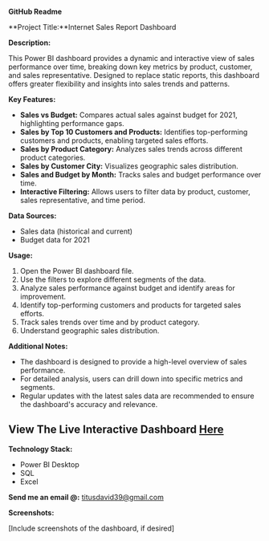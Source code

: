 **GitHub Readme**

**Project Title:**Internet Sales Report Dashboard

**Description:**

This Power BI dashboard provides a dynamic and interactive view of sales performance over time, breaking down key metrics by product, customer, and sales representative. Designed to replace static reports, this dashboard offers greater flexibility and insights into sales trends and patterns.

**Key Features:**

* **Sales vs Budget:** Compares actual sales against budget for 2021, highlighting performance gaps.
* **Sales by Top 10 Customers and Products:** Identifies top-performing customers and products, enabling targeted sales efforts.
* **Sales by Product Category:** Analyzes sales trends across different product categories.
* **Sales by Customer City:** Visualizes geographic sales distribution.
* **Sales and Budget by Month:** Tracks sales and budget performance over time.
* **Interactive Filtering:** Allows users to filter data by product, customer, sales representative, and time period.

**Data Sources:**

* Sales data (historical and current)
* Budget data for 2021

**Usage:**

1. Open the Power BI dashboard file.
2. Use the filters to explore different segments of the data.
3. Analyze sales performance against budget and identify areas for improvement.
4. Identify top-performing customers and products for targeted sales efforts.
5. Track sales trends over time and by product category.
6. Understand geographic sales distribution.

**Additional Notes:**

* The dashboard is designed to provide a high-level overview of sales performance.
* For detailed analysis, users can drill down into specific metrics and segments.
* Regular updates with the latest sales data are recommended to ensure the dashboard's accuracy and relevance.

## **View The Live Interactive Dashboard [Here](https://app.powerbi.com/groups/me/reports/284ee2b1-2883-4a56-ad64-43f12e9efeda/ReportSection?experience=power-bi)**

**Technology Stack:**

* Power BI Desktop
* SQL
* Excel

**Send me an email @:** [titusdavid39@gmail.com](titusdavid39@gmail.com)




**Screenshots:**

[Include screenshots of the dashboard, if desired]

